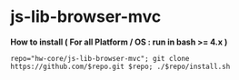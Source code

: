 # js-lib-browser-mvc

**How to install ( For all Platform / OS : run in bash >= 4.x )**

    repo="hw-core/js-lib-browser-mvc"; git clone https://github.com/$repo.git $repo; ./$repo/install.sh
